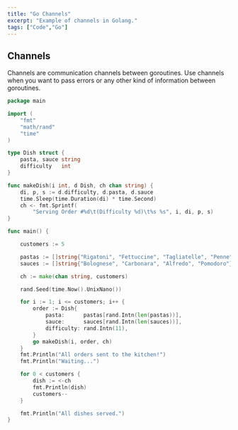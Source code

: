 ```yaml
---
title: "Go Channels"
excerpt: "Example of channels in Golang."
tags: ["Code","Go"]
---
```


## Channels

Channels are communication channels between goroutines. Use channels when you want to pass errors or any other kind of information between goroutines.

```go
package main

import (
	"fmt"
	"math/rand"
	"time"
)

type Dish struct {
	pasta, sauce string
	difficulty   int
}

func makeDish(i int, d Dish, ch chan string) {
	di, p, s := d.difficulty, d.pasta, d.sauce
	time.Sleep(time.Duration(di) * time.Second)
	ch <- fmt.Sprintf(
		"Serving Order #%d\t(Difficulty %d)\t%s %s", i, di, p, s)
}

func main() {

	customers := 5

	pastas := []string{"Rigatoni", "Fettuccine", "Tagliatelle", "Penne"}
	sauces := []string{"Bolognese", "Carbonara", "Alfredo", "Pomodoro"}

	ch := make(chan string, customers)

	rand.Seed(time.Now().UnixNano())

	for i := 1; i <= customers; i++ {
		order := Dish{
			pasta:      pastas[rand.Intn(len(pastas))],
			sauce:      sauces[rand.Intn(len(sauces))],
			difficulty: rand.Intn(11),
		}
		go makeDish(i, order, ch)
	}
	fmt.Println("All orders sent to the kitchen!")
	fmt.Println("Waiting...")

	for 0 < customers {
		dish := <-ch
		fmt.Println(dish)
		customers--
	}

	fmt.Println("All dishes served.")
}
```
